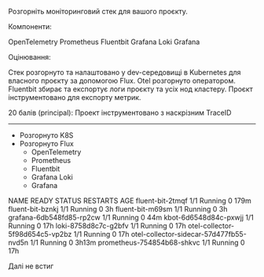 Розгорніть моніторинговий стек для вашого проєкту.

Компоненти:

OpenTelemetry
Prometheus
Fluentbit
Grafana Loki
Grafana

Оцінювання:

Стек розгорнуто та налаштовано у dev-середовищі в Kubernetes для власного проєкту за допомогою Flux. Otel розгорнуто оператором. Fluentbit збирає та експортує логи проєкту та усіх нод кластеру. Проєкт інструментовано для експорту метрик.

20 балів (principal): Проект інструментовано з наскрізним TraceID

____

- Розгорнуто K8S
- Розгорнуто Flux
    - OpenTelemetry
    - Prometheus
    - Fluentbit
    - Grafana Loki
    - Grafana

NAME                                      READY   STATUS    RESTARTS   AGE
fluent-bit-2tmqf                          1/1     Running   0          179m
fluent-bit-bznkj                          1/1     Running   0          3h
fluent-bit-m69sm                          1/1     Running   0          3h
grafana-6db548fd85-rp2cw                  1/1     Running   0          44m
kbot-6d6548d84c-pxwjj                     1/1     Running   0          17h
loki-8758d8c7c-g2bfv                      1/1     Running   0          17h
otel-collector-5f98d654c5-vp2bz           1/1     Running   0          17h
otel-collector-sidecar-57d477fb55-nvd5n   1/1     Running   0          3h13m
prometheus-754854b68-shkvc                1/1     Running   0          17h

Далі не встиг